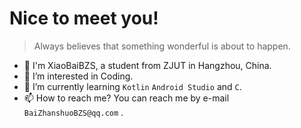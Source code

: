 # Nice to meet you!
>Always believes that something wonderful is about to happen.
- 👋 I'm XiaoBaiBZS, a student from ZJUT in Hangzhou, China.
- 👀 I’m interested in Coding.
- 🌱 I’m currently learning `Kotlin`  `Android Studio` and `C`.
- 📫 How to reach me? You can reach me by e-mail `BaiZhanshuoBZS@qq.com` .

<!---
XiaoBaiBZS/XiaoBaiBZS is a ✨ special ✨ repository because its `README.md` (this file) appears on your GitHub profile.
You can click the Preview link to take a look at your changes.
--->
